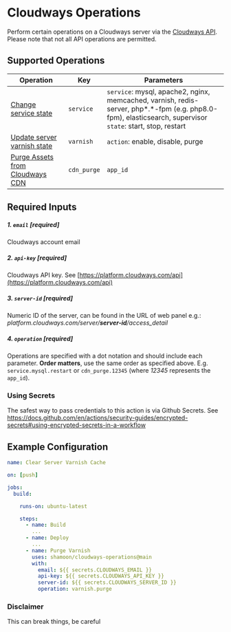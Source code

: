 # Cloudways Operations

Perform certain operations on a Cloudways server via the [Cloudways API]((https://developers.cloudways.com/)). Please note that not all API operations are permitted.

## Supported Operations
| Operation | Key | Parameters |
| --------- | --- | ---------- |
| [Change service state](https://developers.cloudways.com/docs/#!/ServiceApi#changeServiceState) | `service` | `service`: mysql, apache2, nginx, memcached, varnish, redis-server, php*.*-fpm (e.g. php8.0-fpm), elasticsearch, supervisor <br/> `state`: start, stop, restart |
| [Update server varnish state](https://developers.cloudways.com/docs/#!/ServiceApi#updateServerVarnishState) | `varnish` | `action`: enable, disable, purge |
| [Purge Assets from Cloudways CDN](https://developers.cloudways.com/docs/#!/CloudwaysCDNApi#purgeassetsfromyourCloudwaysCDN) | `cdn_purge` | `app_id` |

## Required Inputs

##### 1. `email` **[required]**

Cloudways account email

##### 2. `api-key` **[required]**

Cloudways API key. See [https://platform.cloudways.com/api](https://platform.cloudways.com/api)

##### 3. `server-id` **[required]**

Numeric ID of the server, can be found in the URL of web panel e.g.: *platform.cloudways.com/server/**server-id**/access_detail*

##### 4. `operation` **[required]**

Operations are specified with a dot notation and should include each parameter. **Order matters**, use the same order as specified above. E.g. `service.mysql.restart` or `cdn_purge.12345` (where *12345* represents the `app_id`).

### Using Secrets

The safest way to pass credentials to this action is via Github Secrets. See https://docs.github.com/en/actions/security-guides/encrypted-secrets#using-encrypted-secrets-in-a-workflow

## Example Configuration
```yaml
name: Clear Server Varnish Cache

on: [push]

jobs:
  build:

    runs-on: ubuntu-latest

    steps:
      - name: Build
        ...
      - name: Deploy
        ...
      - name: Purge Varnish
        uses: shamoon/cloudways-operations@main
        with:
          email: ${{ secrets.CLOUDWAYS_EMAIL }}
          api-key: ${{ secrets.CLOUDWAYS_API_KEY }}
          server-id: ${{ secrets.CLOUDWAYS_SERVER_ID }}
          operation: varnish.purge
```

### Disclaimer

This can break things, be careful
